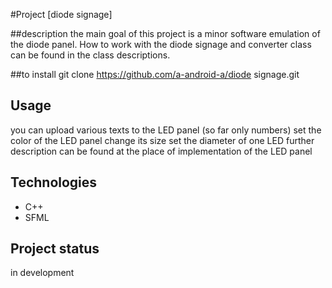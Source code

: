 #Project [diode signage]

##description
the main goal of this project is a minor software emulation of the diode panel. 
How to work with the diode signage and converter class can be found in the class descriptions.

##to install
git clone https://github.com/a-android-a/diode signage.git

## Usage
you can upload various texts to the LED panel (so far only numbers) 
set the color of the LED panel change its size set the diameter of one LED 
further description can be found at the place of implementation of the LED panel

## Technologies
- C++
- SFML 

## Project status
in development